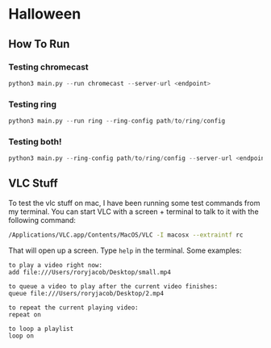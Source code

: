 # Halloween

## How To Run

### Testing chromecast
```python
python3 main.py --run chromecast --server-url <endpoint>
```

### Testing ring
```python
python3 main.py --run ring --ring-config path/to/ring/config
```

### Testing both!
```python
python3 main.py --ring-config path/to/ring/config --server-url <endpoint>
```

## VLC Stuff
To test the vlc stuff on mac, I have been running some test commands from my terminal. You can start VLC with a screen + terminal to talk to it with the following command:
```bash
/Applications/VLC.app/Contents/MacOS/VLC -I macosx --extraintf rc
```

That will open up a screen. Type ```help``` in the terminal. Some examples:

```
to play a video right now:
add file:///Users/roryjacob/Desktop/small.mp4

to queue a video to play after the current video finishes:
queue file:///Users/roryjacob/Desktop/2.mp4

to repeat the current playing video:
repeat on

to loop a playlist
loop on
```
